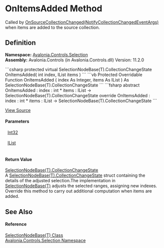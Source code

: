 # OnItemsAdded Method


Called by <a href="M_Avalonia_Controls_Selection_SelectionNodeBase_1_OnSourceCollectionChanged">OnSourceCollectionChanged(NotifyCollectionChangedEventArgs)</a> when items are added to the source collection.



## Definition
**Namespace:** <a href="N_Avalonia_Controls_Selection">Avalonia.Controls.Selection</a>  
**Assembly:** Avalonia.Controls (in Avalonia.Controls.dll) Version: 11.2.0

<Tabs groupId="api-code-preview">
<TabItem value="csharp" label="C#">
```csharp
protected virtual SelectionNodeBase(T).CollectionChangeState OnItemsAdded(
	int index,
	IList items
)
```
</TabItem>
<TabItem value="vb" label="VB">
```vb
Protected Overridable Function OnItemsAdded ( 
	index As Integer,
	items As IList
) As SelectionNodeBase(T).CollectionChangeState
```
</TabItem>
<TabItem value="fsharp" label="F#">
```fsharp
abstract OnItemsAdded : 
        index : int * 
        items : IList -> SelectionNodeBase(T).CollectionChangeState 
override OnItemsAdded : 
        index : int * 
        items : IList -> SelectionNodeBase(T).CollectionChangeState 
```
</TabItem>
</Tabs>



<a href="https://github.com/AvaloniaUI/Avalonia/tree/master/src/Avalonia.Controls/Selection/SelectionNodeBase.cs#L250" title="View the source code">View Source</a>



#### Parameters
<dl><dt>  <a href="https://learn.microsoft.com/dotnet/api/system.int32" target="_blank" rel="noopener noreferrer">Int32</a></dt><dd> </dd><dt>  <a href="https://learn.microsoft.com/dotnet/api/system.collections.ilist" target="_blank" rel="noopener noreferrer">IList</a></dt><dd> </dd></dl>

#### Return Value
<a href="T_Avalonia_Controls_Selection_SelectionNodeBase_1_CollectionChangeState">SelectionNodeBase(T).CollectionChangeState</a>  
A <a href="T_Avalonia_Controls_Selection_SelectionNodeBase_1_CollectionChangeState">SelectionNodeBase(T).CollectionChangeState</a> struct containing the details of the adjusted selection.The implementation in <a href="T_Avalonia_Controls_Selection_SelectionNodeBase_1">SelectionNodeBase(T)</a> adjusts the selected ranges, assigning new indexes. Override this method to carry out additional computation when items are added.

## See Also


#### Reference
<a href="T_Avalonia_Controls_Selection_SelectionNodeBase_1">SelectionNodeBase(T) Class</a>  
<a href="N_Avalonia_Controls_Selection">Avalonia.Controls.Selection Namespace</a>  

